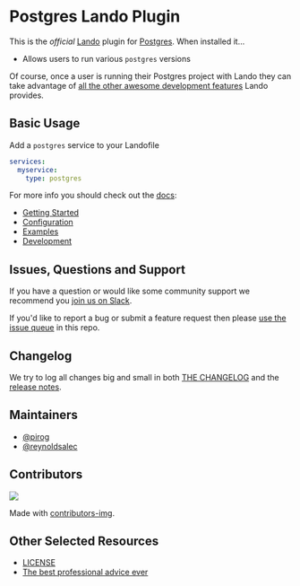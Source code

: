 # Postgres Lando Plugin

This is the _official_ [Lando](https://lando.dev) plugin for [Postgres](https://www.postgresql.org/). When installed it...

* Allows users to run various `postgres` versions

Of course, once a user is running their Postgres project with Lando they can take advantage of [all the other awesome development features](https://docs.lando.dev) Lando provides.

## Basic Usage

Add a `postgres` service to your Landofile

```yaml
services:
  myservice:
    type: postgres
```

For more info you should check out the [docs](https://docs.lando.dev/postgres):

* [Getting Started](https://docs.lando.dev/postgres/)
* [Configuration](https://docs.lando.dev/postgres/config.html)
* [Examples](https://github.com/lando/postgres/tree/main/examples)
* [Development](https://docs.lando.dev/postgres/development.html)

## Issues, Questions and Support

If you have a question or would like some community support we recommend you [join us on Slack](https://launchpass.com/devwithlando).

If you'd like to report a bug or submit a feature request then please [use the issue queue](https://github.com/lando/postgres/issues/new/choose) in this repo.

## Changelog

We try to log all changes big and small in both [THE CHANGELOG](https://github.com/lando/postgres/blob/main/CHANGELOG.md) and the [release notes](https://github.com/lando/postgres/releases).


## Maintainers

* [@pirog](https://github.com/pirog)
* [@reynoldsalec](https://github.com/reynoldsalec)

## Contributors

<a href="https://github.com/lando/postgres/graphs/contributors">
  <img src="https://contrib.rocks/image?repo=lando/postgres" />
</a>

Made with [contributors-img](https://contrib.rocks).

## Other Selected Resources

* [LICENSE](https://github.com/lando/postgres/blob/main/LICENSE.md)
* [The best professional advice ever](https://www.youtube.com/watch?v=tkBVDh7my9Q)